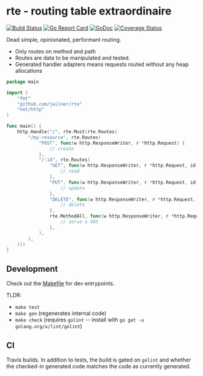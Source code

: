 # rte - routing table extraordinaire

[![Build Status](https://travis-ci.com/jwilner/rte.svg?branch=master)](https://travis-ci.com/jwilner/rte)
[![Go Report Card](https://goreportcard.com/badge/github.com/jwilner/rte)](https://goreportcard.com/report/github.com/jwilner/rte)
[![GoDoc](https://godoc.org/github.com/jwilner/rte?status.svg)](https://godoc.org/github.com/jwilner/rte)
[![Coverage Status](https://coveralls.io/repos/github/jwilner/rte/badge.svg?branch=coverage)](https://coveralls.io/github/jwilner/rte?branch=coverage)

Dead simple, opinionated, performant routing.

- Only routes on method and path
- Routes are data to be manipulated and tested.
- Generated handler adapters means requests routed without any heap allocations

```go
package main

import (
    "fmt"
    "github.com/jwilner/rte"
    "net/http"
)

func main() {
    http.Handle("/", rte.Must(rte.Routes(
		"/my-resource", rte.Routes(
			"POST", func(w http.ResponseWriter, r *http.Request) {
				// create
			},
			"/:id", rte.Routes(
				"GET", func(w http.ResponseWriter, r *http.Request, id string) {
					// read
				},
				"PUT", func(w http.ResponseWriter, r *http.Request, id string) {
					// update
				},
				"DELETE", func(w http.ResponseWriter, r *http.Request, id string) {
					// delete
				},
				rte.MethodAll, func(w http.ResponseWriter, r *http.Request, id string) {
					// serve a 405
				},
			),
		),
    )))
}
```

## Development

Check out the [Makefile](Makefile) for dev entrypoints.

TLDR:
- `make test`
- `make gen` (regenerates internal code)
- `make check` (requires `golint` -- install with `go get -u golang.org/x/lint/golint`)

## CI

Travis builds. In addition to tests, the build is gated on `golint` and whether the checked-in generated code matches the code as currently generated.
